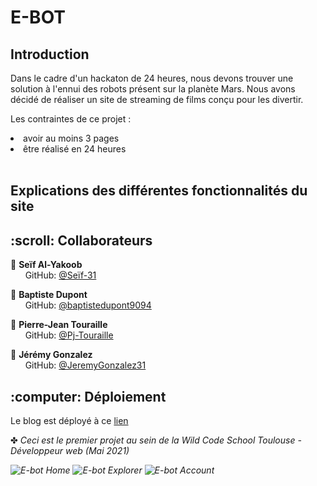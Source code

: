 <h1> E-BOT </h1> 
<h2> Introduction</h2>
<p>
  Dans le cadre d'un hackaton de 24 heures, nous devons trouver une solution à l'ennui des robots présent sur la planète Mars. 
  Nous avons décidé de réaliser un site de streaming de films conçu pour les divertir.
</p>

<p>
  Les contraintes de ce projet :
</p>
<li> 
  avoir au moins 3 pages
</li>
<li>
  être réalisé en 24 heures
</li> <br>

<h2> Explications des différentes fonctionnalités du site</h2>

<h2> :scroll: Collaborateurs</h2>

<p>
 
  :man: <b>Seïf Al-Yakoob</b> <br>
  &nbsp;&nbsp;&nbsp;&nbsp;&nbsp; GitHub: <a href="https://github.com/seif-31">@Seïf-31</a> <br>
  
  :man: <b>Baptiste Dupont</b> <br>
  &nbsp;&nbsp;&nbsp;&nbsp;&nbsp; GitHub: <a href="https://github.com/baptistedupont9094">@baptistedupont9094</a> <br>

  :man: <b>Pierre-Jean Touraille</b> <br>
  &nbsp;&nbsp;&nbsp;&nbsp;&nbsp; GitHub: <a href="https://github.com/Pj-Touraille">@Pj-Touraille</a> <br>

  :man: <b>Jérémy Gonzalez</b> <br>
  &nbsp;&nbsp;&nbsp;&nbsp;&nbsp; GitHub: <a href="https://github.com/JeremyGonzalez31">@JeremyGonzalez31</a> <br>
</p>

<h2> :computer: Déploiement </h2>

Le blog est déployé à ce [lien]()

✤ <i>Ceci est le premier projet au sein de la Wild Code School Toulouse - Développeur web (Mai 2021)<i> <br>


![E-bot Home](https://user-images.githubusercontent.com/77021375/118390674-9a661980-b630-11eb-9d38-ba74f3957207.png)
![E-bot Explorer](https://user-images.githubusercontent.com/77021375/118390676-9c2fdd00-b630-11eb-832c-086446d34370.png)
![E-bot Account](https://user-images.githubusercontent.com/77021375/118390677-9df9a080-b630-11eb-9b25-0b87f4403a4f.png)
